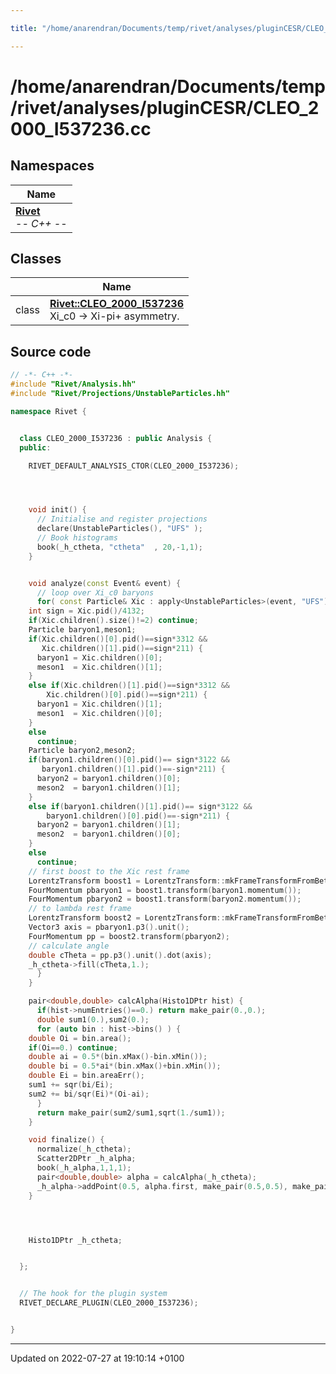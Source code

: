 ```yaml
---

title: "/home/anarendran/Documents/temp/rivet/analyses/pluginCESR/CLEO_2000_I537236.cc"

---
```


# /home/anarendran/Documents/temp/rivet/analyses/pluginCESR/CLEO_2000_I537236.cc



## Namespaces

| Name           |
| -------------- |
| **[Rivet](http://example.org/namespaces/namespacerivet/)** <br>-*- C++ -*-  |

## Classes

|                | Name           |
| -------------- | -------------- |
| class | **[Rivet::CLEO_2000_I537236](http://example.org/classes/classrivet_1_1cleo__2000__i537236/)** <br>Xi_c0 -> Xi-pi+ asymmetry.  |




## Source code

```cpp
// -*- C++ -*-
#include "Rivet/Analysis.hh"
#include "Rivet/Projections/UnstableParticles.hh"

namespace Rivet {


  class CLEO_2000_I537236 : public Analysis {
  public:

    RIVET_DEFAULT_ANALYSIS_CTOR(CLEO_2000_I537236);




    void init() {
      // Initialise and register projections
      declare(UnstableParticles(), "UFS" );
      // Book histograms
      book(_h_ctheta, "ctheta"  , 20,-1,1);
    }


    void analyze(const Event& event) {
      // loop over Xi_c0 baryons
      for( const Particle& Xic : apply<UnstableParticles>(event, "UFS").particles(Cuts::abspid==4132)) {
    int sign = Xic.pid()/4132;
    if(Xic.children().size()!=2) continue;
    Particle baryon1,meson1;
    if(Xic.children()[0].pid()==sign*3312 && 
       Xic.children()[1].pid()==sign*211) {
      baryon1 = Xic.children()[0];
      meson1  = Xic.children()[1];
    }
    else if(Xic.children()[1].pid()==sign*3312 && 
        Xic.children()[0].pid()==sign*211) {
      baryon1 = Xic.children()[1];
      meson1  = Xic.children()[0];
    }
    else
      continue;
    Particle baryon2,meson2;
    if(baryon1.children()[0].pid()== sign*3122 && 
       baryon1.children()[1].pid()==-sign*211) {
      baryon2 = baryon1.children()[0];
      meson2  = baryon1.children()[1];
    }
    else if(baryon1.children()[1].pid()== sign*3122 && 
        baryon1.children()[0].pid()==-sign*211) {
      baryon2 = baryon1.children()[1];
      meson2  = baryon1.children()[0];
    }
    else
      continue;
    // first boost to the Xic rest frame
    LorentzTransform boost1 = LorentzTransform::mkFrameTransformFromBeta(Xic.momentum().betaVec());
    FourMomentum pbaryon1 = boost1.transform(baryon1.momentum());
    FourMomentum pbaryon2 = boost1.transform(baryon2.momentum());
    // to lambda rest frame
    LorentzTransform boost2 = LorentzTransform::mkFrameTransformFromBeta(pbaryon1.betaVec());
    Vector3 axis = pbaryon1.p3().unit();
    FourMomentum pp = boost2.transform(pbaryon2);
    // calculate angle
    double cTheta = pp.p3().unit().dot(axis);
    _h_ctheta->fill(cTheta,1.);
      }
    }

    pair<double,double> calcAlpha(Histo1DPtr hist) {
      if(hist->numEntries()==0.) return make_pair(0.,0.);
      double sum1(0.),sum2(0.);
      for (auto bin : hist->bins() ) {
    double Oi = bin.area();
    if(Oi==0.) continue;
    double ai = 0.5*(bin.xMax()-bin.xMin());
    double bi = 0.5*ai*(bin.xMax()+bin.xMin());
    double Ei = bin.areaErr();
    sum1 += sqr(bi/Ei);
    sum2 += bi/sqr(Ei)*(Oi-ai);
      }
      return make_pair(sum2/sum1,sqrt(1./sum1));
    }

    void finalize() {
      normalize(_h_ctheta);
      Scatter2DPtr _h_alpha;
      book(_h_alpha,1,1,1);
      pair<double,double> alpha = calcAlpha(_h_ctheta);
      _h_alpha->addPoint(0.5, alpha.first, make_pair(0.5,0.5), make_pair(alpha.second,alpha.second) );
    }




    Histo1DPtr _h_ctheta;


  };


  // The hook for the plugin system
  RIVET_DECLARE_PLUGIN(CLEO_2000_I537236);


}
```


-------------------------------

Updated on 2022-07-27 at 19:10:14 +0100
